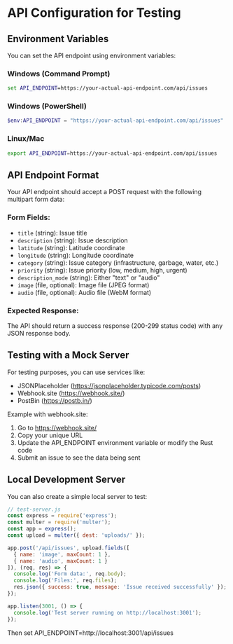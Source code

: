 # API Configuration for Testing

## Environment Variables

You can set the API endpoint using environment variables:

### Windows (Command Prompt)
```cmd
set API_ENDPOINT=https://your-actual-api-endpoint.com/api/issues
```

### Windows (PowerShell)
```powershell
$env:API_ENDPOINT = "https://your-actual-api-endpoint.com/api/issues"
```

### Linux/Mac
```bash
export API_ENDPOINT=https://your-actual-api-endpoint.com/api/issues
```

## API Endpoint Format

Your API endpoint should accept a POST request with the following multipart form data:

### Form Fields:
- `title` (string): Issue title
- `description` (string): Issue description
- `latitude` (string): Latitude coordinate
- `longitude` (string): Longitude coordinate
- `category` (string): Issue category (infrastructure, garbage, water, etc.)
- `priority` (string): Issue priority (low, medium, high, urgent)
- `description_mode` (string): Either "text" or "audio"
- `image` (file, optional): Image file (JPEG format)
- `audio` (file, optional): Audio file (WebM format)

### Expected Response:
The API should return a success response (200-299 status code) with any JSON response body.

## Testing with a Mock Server

For testing purposes, you can use services like:
- JSONPlaceholder (https://jsonplaceholder.typicode.com/posts)
- Webhook.site (https://webhook.site/)
- PostBin (https://postb.in/)

Example with webhook.site:
1. Go to https://webhook.site/
2. Copy your unique URL
3. Update the API_ENDPOINT environment variable or modify the Rust code
4. Submit an issue to see the data being sent

## Local Development Server

You can also create a simple local server to test:

```javascript
// test-server.js
const express = require('express');
const multer = require('multer');
const app = express();
const upload = multer({ dest: 'uploads/' });

app.post('/api/issues', upload.fields([
  { name: 'image', maxCount: 1 },
  { name: 'audio', maxCount: 1 }
]), (req, res) => {
  console.log('Form data:', req.body);
  console.log('Files:', req.files);
  res.json({ success: true, message: 'Issue received successfully' });
});

app.listen(3001, () => {
  console.log('Test server running on http://localhost:3001');
});
```

Then set API_ENDPOINT=http://localhost:3001/api/issues
